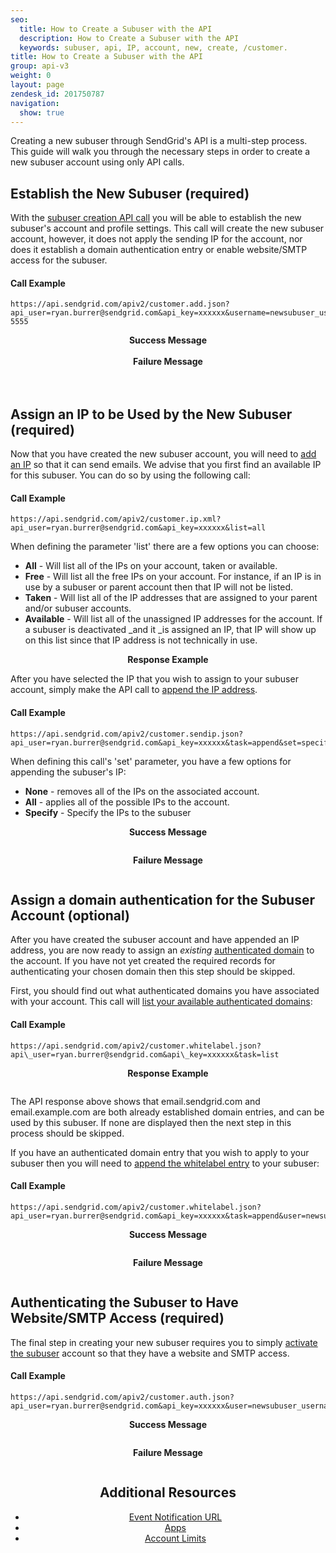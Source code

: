```yaml
---
seo:
  title: How to Create a Subuser with the API
  description: How to Create a Subuser with the API
  keywords: subuser, api, IP, account, new, create, /customer.
title: How to Create a Subuser with the API
group: api-v3
weight: 0
layout: page
zendesk_id: 201750787
navigation:
  show: true
---
```


Creating a new subuser through SendGrid's API is a multi-step process. This guide will walk you through the necessary steps in order to create a new subuser account using only API calls.

## Establish the New Subuser (required)

With the [subuser creation API call]({{root_url}}/API_Reference/Customer_Subuser_API/subusers.html) you will be able to establish the new subuser's account and profile settings. This call will create the new subuser account, however, it does not apply the sending IP for the account, nor does it establish a domain authentication entry or enable website/SMTP access for the subuser.

#### Call Example

```
https://api.sendgrid.com/apiv2/customer.add.json?api_user=ryan.burrer@sendgrid.com&api_key=xxxxxx&username=newsubuser_username&website=yourdomain.com&password=newsubuser_password&confirm_password=newsubuser_password&first_name=Ryan&last_name=Burrer&address=555_anystreet&city=any_city&state=CO&zip=80203&email=example@example.com&country=US&phone=555-5555
```

<center>
<strong>Success Message<br></strong><img src="http://content.screencast.com/users/Ryan.Burrer/folders/Jing/media/5e355c42-487e-442a-bd2b-89c9d80dd7d0/00000094.png" alt=""><center><strong> <br>Failure Message<br></strong></center>
<img src="http://content.screencast.com/users/Ryan.Burrer/folders/Jing/media/d8482205-976f-4f82-ad3a-77503e867c2f/00000095.png" alt=""> <strong><span class="wysiwyg-font-size-medium"><br><br></span></strong>
</center>

## Assign an IP to be Used by the New Subuser (required)

Now that you have created the new subuser account, you will need to [add an IP](http://sendgrid.com/docs/API_Reference/Customer_Subuser_API/ip_management.html#subuser-ip-assignment) so that it can send emails. We advise that you first find an available IP for this subuser. You can do so by using the following call:

#### Call Example
```
https://api.sendgrid.com/apiv2/customer.ip.xml?api_user=ryan.burrer@sendgrid.com&api_key=xxxxxx&list=all
```

When defining the parameter 'list' there are a few options you can choose:

- **All** - Will list all of the IPs on your account, taken or available.
- **Free** - Will list all the free IPs on your account. For instance, if an IP is in use by a subuser or parent account then that IP will not be listed.
- **Taken** - Will list all of the IP addresses that are assigned to your parent and/or subuser accounts.
- **Available** - Will list all of the unassigned IP addresses for the account. If a subuser is deactivated _and it _is assigned an IP, that IP will show up on this list since that IP address is not technically in use.
<center>
<strong>Response Example<br></strong><img src="http://content.screencast.com/users/Ryan.Burrer/folders/Jing/media/0dc1923b-fff9-4446-aff1-5dcab41929a4/00000096.png" alt="" align="middle">
</center>

After you have selected the IP that you wish to assign to your subuser account, simply make the API call to [append the IP address](http://sendgrid.com/docs/API_Reference/Customer_Subuser_API/ip_management.html#subuser-ip-assignment).

#### Call Example
```
https://api.sendgrid.com/apiv2/customer.sendip.json?api_user=ryan.burrer@sendgrid.com&api_key=xxxxxx&task=append&set=specify&user=newsubuser_username&ip[]=255.255.255.250&ip[]=255.255.255.255
```

When defining this call's 'set' parameter, you have a few options for appending the subuser's IP:

- **None** - removes all of the IPs on the associated account.
- **All** - applies all of the possible IPs to the account.
- **Specify** - Specify the IPs to the subuser
<center>
<strong>Success Message</strong>
<p class="wysiwyg-text-align-left"><img src="http://content.screencast.com/users/Ryan.Burrer/folders/Jing/media/5e355c42-487e-442a-bd2b-89c9d80dd7d0/00000094.png" alt="" align="middle"></p>
<strong>Failure Message</strong>
<p class="wysiwyg-text-align-left"><img src="http://content.screencast.com/users/Ryan.Burrer/folders/Jing/media/d8482205-976f-4f82-ad3a-77503e867c2f/00000095.png" alt="" align="middle"></p>
</center>



## Assign a domain authentication for the Subuser Account (optional)

After you have created the subuser account and have appended an IP address, you are now ready to assign an _existing_  [authenticated domain]({{root_url}}/ui/account-and-settings/how-to-set-up-domain-authentication/) to the account. If you have not yet created the required records for authenticating your chosen domain then this step should be skipped.

First, you should find out what authenticated domains you have associated with your account. This call will [list your available authenticated domains](http://sendgrid.com/docs/API_Reference/Customer_Subuser_API/whitelabel.html#list):

#### Call Example
```
https://api.sendgrid.com/apiv2/customer.whitelabel.json?api\_user=ryan.burrer@sendgrid.com&api\_key=xxxxxx&task=list
```

<center>
<strong>Response Example</strong>
<p class="wysiwyg-text-align-left"><img src="http://content.screencast.com/users/Ryan.Burrer/folders/Jing/media/9d491f57-d3c8-4376-a31d-a04b49590747/00000097.png" alt=""></p>
</center>

The API response above shows that email.sendgrid.com and email.example.com are both already established domain entries, and can be used by this subuser. If none are displayed then the next step in this process should be skipped.

If you have an authenticated domain entry that you wish to apply to your subuser then you will need to [append the whitelabel entry](http://sendgrid.com/docs/API_Reference/Customer_Subuser_API/whitelabel.html#append) to your subuser:

#### Call Example
```
https://api.sendgrid.com/apiv2/customer.whitelabel.json?api_user=ryan.burrer@sendgrid.com&api_key=xxxxxx&task=append&user=newsubuser_username&mail_domain=YOUR.ALREADY.EXISTING.WHITELABEL
```
<center>
<strong>Success Message</strong>
<p class="wysiwyg-text-align-left"><img src="http://content.screencast.com/users/Ryan.Burrer/folders/Jing/media/5e355c42-487e-442a-bd2b-89c9d80dd7d0/00000094.png" alt="" align="middle"></p>
<strong>Failure Message</strong>
<p><img src="http://content.screencast.com/users/Ryan.Burrer/folders/Jing/media/d8482205-976f-4f82-ad3a-77503e867c2f/00000095.png" alt=""></p>
</center>

## Authenticating the Subuser to Have Website/SMTP Access (required)

The final step in creating your new subuser requires you to simply [activate the subuser]({{root_url}}/API_Reference/Customer_Subuser_API/authenticate_a_subuser.html) account so that they have a website and SMTP access.

#### Call Example
```
https://api.sendgrid.com/apiv2/customer.auth.json?api_user=ryan.burrer@sendgrid.com&api_key=xxxxxx&user=newsubuser_username&password=newsubuser_password
```

<center>
<strong>Success Message</strong>
<p><img src="http://content.screencast.com/users/Ryan.Burrer/folders/Jing/media/5e355c42-487e-442a-bd2b-89c9d80dd7d0/00000094.png" alt="" align="middle"></p>
<strong>Failure Message</strong>
<p><img src="http://content.screencast.com/users/Ryan.Burrer/folders/Jing/media/d8482205-976f-4f82-ad3a-77503e867c2f/00000095.png" alt=""></p>
</center>
<center>


## Additional Resources

* [Event Notification URL]({{root_url}}/API_Reference/Customer_Subuser_API/event_notification_url.html)
* [Apps]({{root_url}}/API_Reference/Customer_Subuser_API/apps.html)
* [Account Limits]({{root_url}}/API_Reference/Customer_Subuser_API/account_limits.html)

